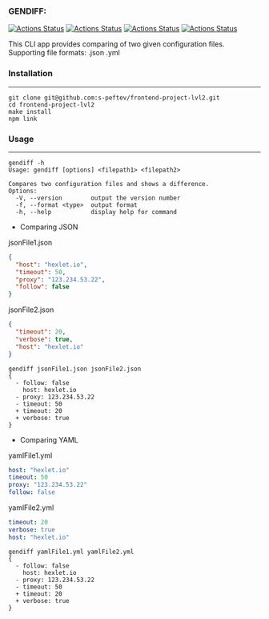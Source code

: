 ### GENDIFF:

[![Actions Status](https://github.com/s-peftev/frontend-project-lvl2/workflows/hexlet-check/badge.svg)](https://github.com/s-peftev/frontend-project-lvl2/actions) [![Actions Status](https://github.com/s-peftev/frontend-project-lvl2/workflows/Node-CI/badge.svg)](https://github.com/s-peftev/frontend-project-lvl2/actions) [![Actions Status](https://api.codeclimate.com/v1/badges/17bbc99ec163ab7261dc/maintainability)](https://codeclimate.com/github/s-peftev/frontend-project-lvl2/maintainability) [![Actions Status](https://api.codeclimate.com/v1/badges/17bbc99ec163ab7261dc/test_coverage)](https://codeclimate.com/github/s-peftev/frontend-project-lvl2/test_coverage")

This CLI app provides comparing of two given configuration files.
Supporting file formats: .json .yml

### Installation

---

```console
git clone git@github.com:s-peftev/frontend-project-lvl2.git
cd frontend-project-lvl2
make install
npm link
```

### Usage

---

```console
gendiff -h
Usage: gendiff [options] <filepath1> <filepath2>

Compares two configuration files and shows a difference.
Options:
  -V, --version        output the version number
  -f, --format <type>  output format
  -h, --help           display help for command
```

- Comparing JSON

jsonFile1.json

```json
{
  "host": "hexlet.io",
  "timeout": 50,
  "proxy": "123.234.53.22",
  "follow": false
}
```

jsonFile2.json

```json
{
  "timeout": 20,
  "verbose": true,
  "host": "hexlet.io"
}
```

```console
gendiff jsonFile1.json jsonFile2.json
{
  - follow: false
    host: hexlet.io
  - proxy: 123.234.53.22
  - timeout: 50
  + timeout: 20
  + verbose: true
}
```

- Comparing YAML

yamlFile1.yml

```yaml
host: "hexlet.io"
timeout: 50
proxy: "123.234.53.22"
follow: false
```

yamlFile2.yml

```yaml
timeout: 20
verbose: true
host: "hexlet.io"
```

```console
gendiff yamlFile1.yml yamlFile2.yml
{
  - follow: false
    host: hexlet.io
  - proxy: 123.234.53.22
  - timeout: 50
  + timeout: 20
  + verbose: true
}
```
